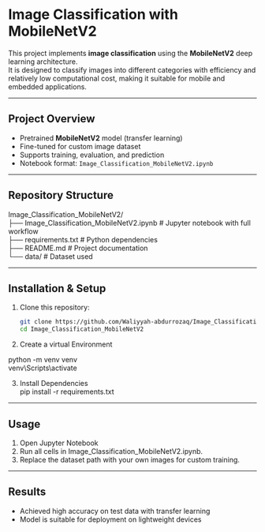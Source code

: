# Image Classification with MobileNetV2

This project implements **image classification** using the **MobileNetV2** deep learning architecture.  
It is designed to classify images into different categories with efficiency and relatively low computational cost, making it suitable for mobile and embedded applications.

---

## Project Overview
- Pretrained **MobileNetV2** model (transfer learning)
- Fine-tuned for custom image dataset
- Supports training, evaluation, and prediction
- Notebook format: `Image_Classification_MobileNetV2.ipynb`

---

##  Repository Structure
Image_Classification_MobileNetV2/<br>
├── Image_Classification_MobileNetV2.ipynb # Jupyter notebook with full workflow <br>
├── requirements.txt # Python dependencies<br>
├── README.md # Project documentation<br>
└── data/ # Dataset used<br>


---

## Installation & Setup
1. Clone this repository:
   ```bash
   git clone https://github.com/Waliyyah-abdurrozaq/Image_Classification_MobileNetV2.git
   cd Image_Classification_MobileNetV2
2.  Create a virtual Environment

  python -m venv venv<br>
  venv\Scripts\activate

3. Install Dependencies<br>
pip install -r requirements.txt


---
## Usage
1. Open Jupyter Notebook
2. Run all cells in Image_Classification_MobileNetV2.ipynb.
3. Replace the dataset path with your own images for custom training.


---
## Results
- Achieved high accuracy on test data with transfer learning
- Model is suitable for deployment on lightweight devices

